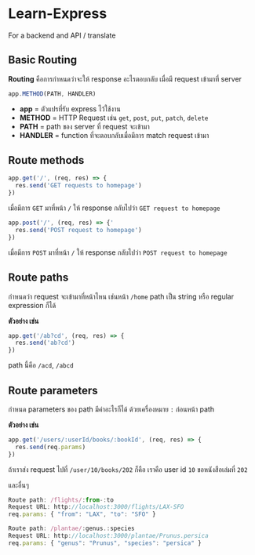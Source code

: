 # Learn-Express
For a backend and API / translate

## Basic Routing
**Routing** คือการกำหนดว่าจะให้ response อะไรตอบกลับ เมื่อมี request เข้ามาที่ server

```js
app.METHOD(PATH, HANDLER)
```
- **app** = ตัวแปรที่รับ express ไว้ใช้งาน
- **METHOD** = HTTP Request เช่น `get`, `post`, `put`, `patch`, `delete`
- **PATH** = path ของ server ที่ request จะเข้ามา
- **HANDLER** = function ที่จะตอบกลับเมื่อมีการ match request เข้ามา

## Route methods
```js
app.get('/', (req, res) => {
  res.send('GET requests to homepage')
})
```
เมื่อมีการ `GET` มาที่หน้า `/` ให้ response กลับไปว่า `GET request to homepage`

```js
app.post('/', (req, res) => {'
  res.send('POST request to homepage')
})
```
เมื่อมีการ `POST` มาที่หน้า `/` ให้ response กลับไปว่า `POST request to homepage`

## Route paths
กำหนดว่า request จะเข้ามาที่หน้าไหน เช่นหน้า `/home` path เป็น string หรือ regular expression ก็ได้

**ตัวอย่าง เช่น**
```js
app.get('/ab?cd', (req, res) => {
  res.send('ab?cd')
})
```
path นี้คือ `/acd`, `/abcd`

## Route parameters 
กำหนด parameters ของ path มีค่าอะไรก็ได้ ด้วยเครื่องหมาย `:` ก่อนหน้า path

**ตัวอย่าง เช่น**
```js
app.get('/users/:userId/books/:bookId', (req, res) => {
  res.send(req.params)
})
```
ถ้าเราส่ง request ไปที่ `/user/10/books/202`
ก็คือ เราคือ user id `10` ขอหนังสือเล่มที่ `202`

และอื่นๆ
```js
Route path: /flights/:from-:to
Request URL: http://localhost:3000/flights/LAX-SFO
req.params: { "from": "LAX", "to": "SFO" }
```

```js
Route path: /plantae/:genus.:species
Request URL: http://localhost:3000/plantae/Prunus.persica
req.params: { "genus": "Prunus", "species": "persica" }
```



